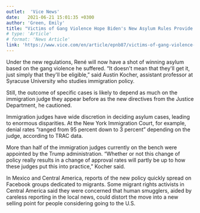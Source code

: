 ```yaml
---
outlet:  'Vice News'
date:   2021-06-21 15:01:35 +0300
author: 'Green, Emily'
title: "Victims of Gang Violence Hope Biden's New Asylum Rules Provide Refuge"
# type: 'Article'
# format: 'News Article'
link: 'https://www.vice.com/en/article/epnb87/victims-of-gang-violence-hope-bidens-new-asylum-rules-provide-refuge'
---
```

Under the new regulations, René will now have a shot of winning asylum based on the gang violence he suffered. “It doesn't mean that they'll get it, just simply that they'll be eligible,” said Austin Kocher, assistant professor at Syracuse University who studies immigration policy.

Still, the outcome of specific cases is likely to depend as much on the immigration judge they appear before as the new directives from the Justice Department, he cautioned.

Immigration judges have wide discretion in deciding asylum cases, leading to enormous disparities. At the New York Immigration Court, for example, denial rates “ranged from 95 percent down to 3 per­cent” depending on the judge, according to TRAC data.

More than half of the immigration judges currently on the bench were appointed by the Trump administration. “Whether or not this change of policy really results in a change of approval rates will partly be up to how these judges put this into practice,” Kocher said. 

In Mexico and Central America, reports of the new policy quickly spread on Facebook groups dedicated to migrants. Some migrant rights activists in Central America said they were concerned that human smugglers, aided by careless reporting in the local news, could distort the move into a new selling point for people considering going to the U.S.